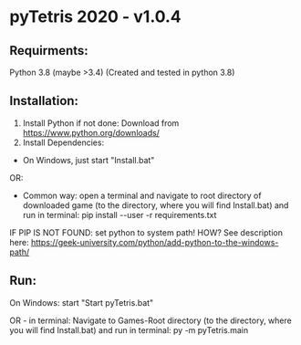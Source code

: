 # pyTetris 2020 - v1.0.4


## Requirments:

Python 3.8 (maybe >3.4) (Created and tested in python 3.8)


## Installation:

1. Install Python if not done: Download from https://www.python.org/downloads/
2. Install Dependencies:

- On Windows, just start "Install.bat"

OR:
- Common way: open a terminal and navigate to root directory of downloaded game (to the directory, where you will find Install.bat) and run in terminal: pip install --user -r requirements.txt


IF PIP IS NOT FOUND: set python to system path! HOW? See description here: https://geek-university.com/python/add-python-to-the-windows-path/


## Run:

On Windows: start "Start pyTetris.bat"

OR - in terminal:
Navigate to Games-Root directory (to the directory, where you will find Install.bat) and run in terminal:
py -m pyTetris.main
